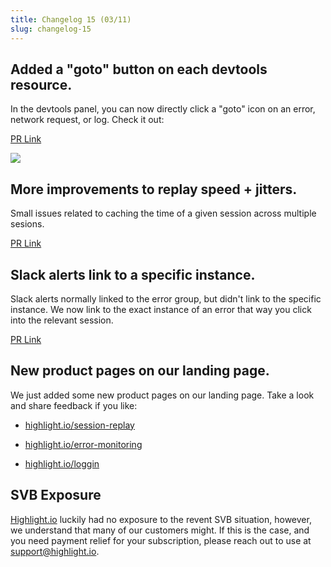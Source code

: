 ```yaml
---
title: Changelog 15 (03/11)
slug: changelog-15
---
```


## Added a "goto" button on each devtools resource.

In the devtools panel, you can now directly click a "goto" icon on an error, network request, or log. Check it out:

[PR Link](https://github.com/highlight/highlight/issues/4485)

![](/images/goto.png)

## More improvements to replay speed + jitters.

Small issues related to caching the time of a given session across multiple sesions.

[PR Link](https://github.com/highlight/highlight/issues/4499)

## Slack alerts link to a specific instance.

Slack alerts normally linked to the error group, but didn't link to the specific instance. We now link to the exact instance of an error that way you click into the relevant session.

[PR Link](https://github.com/highlight/highlight/issues/4485)

## New product pages on our landing page.

We just added some new product pages on our landing page. Take a look and share feedback if you like:

- [highlight.io/session-replay](https://www.highlight.io/session-replay)

- [highlight.io/error-monitoring](https://www.highlight.io/error-monitoring)

- [highlight.io/loggin](https://www.highlight.io/logging)

## SVB Exposure

[Highlight.io](https://highlight.io) luckily had no exposure to the revent SVB situation, however, we understand that many of our customers might. If this is the case, and you need payment relief for your subscription, please reach out to use at [support@highlight.io](mailto:support@highlight.io).
